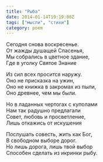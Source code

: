 ```yaml
---
title: "Рыба"
date: 2014-01-14T19:19:00Z
tags: ["мысли", "стихи"]
category: poem
---
```


Сегодня снова воскресенье.  
От жажды душащей Спасенья,  
Мы собрались в цветное здание,  
Где в уголку Святое Знание

Из сил всех просится наружу.  
Оно не присказка на ужин,  
Оно не книжка в закромах из пыли,  
Оно древнее, чем мы были.

Но в ладанных чертогах с куполами  
Нам так радушно предлагали  
Совет, любовь и просветление,  
Лишь откажись от искушения

Послушать совесть, жить как Бог,  
В свободном выборе дорог.  
Но лишь дорога, лишь твой выбор  
Способен сделать из икринки рыбу.


